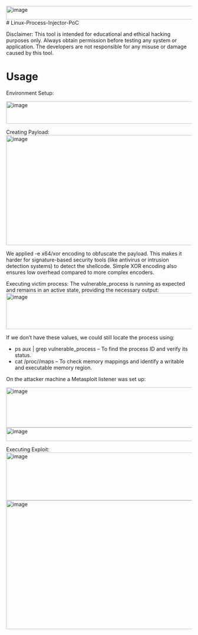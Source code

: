 <img width="780" height="37" alt="image" src="https://github.com/user-attachments/assets/51693cc6-d813-4aa8-b4f8-d4d459595e96" /># Linux-Process-Injector-PoC

Disclaimer:
This tool is intended for educational and ethical hacking purposes only. Always obtain permission before testing any system or application. The developers are not responsible for any misuse or damage caused by this tool.

# Usage

Environment Setup:

<img width="715" height="61" alt="image" src="https://github.com/user-attachments/assets/a7ad4d9e-0c4e-4a03-aceb-a20c30f4e244" />

Creating Payload:
<img width="733" height="299" alt="image" src="https://github.com/user-attachments/assets/9e4a78ed-a230-410b-84e6-dc211e1215f3" />

We applied -e x64/xor encoding to obfuscate the payload. This makes it harder for signature-based security tools (like antivirus or intrusion detection systems) to detect the
shellcode. Simple XOR encoding also ensures low overhead compared to more complex encoders.


Executing victim process:
The vulnerable_process is running as expected and remains in an active state, providing the necessary output:
<img width="775" height="98" alt="image" src="https://github.com/user-attachments/assets/bfeacd04-e413-4b59-82d9-f3e80cc8a073" />

If we don’t have these values, we could still locate the process using:
* ps aux | grep vulnerable_process – To find the process ID and verify its status.
* cat /proc/<PID>/maps – To check memory mappings and identify a writable and executable memory region.

On the attacker machine a Metasploit listener was set up:

<img width="776" height="109" alt="image" src="https://github.com/user-attachments/assets/cb2329a6-a84a-470a-850f-c8a992a45dc3" />
<img width="780" height="37" alt="image" src="https://github.com/user-attachments/assets/49ac9ee0-d6a2-42a3-a2b8-db550e0113b8" />

Executing Exploit:
<img width="776" height="130" alt="image" src="https://github.com/user-attachments/assets/a16d00ec-0883-4794-822a-ed199c1f1a85" />
<img width="594" height="350" alt="image" src="https://github.com/user-attachments/assets/bb760933-6015-487a-8bd9-faa1e1525983" />

